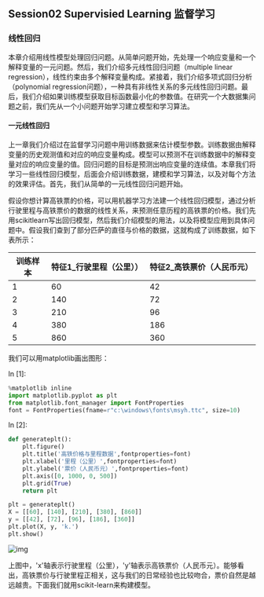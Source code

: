 ## Session02 Supervisied Learning 监督学习

### 线性回归

本章介绍用线性模型处理回归问题。从简单问题开始，先处理一个响应变量和一个解释变量的一元问题。然后，我们介绍多元线性回归问题（multiple linear regression），线性约束由多个解释变量构成。紧接着，我们介绍多项式回归分析（polynomial regression问题），一种具有非线性关系的多元线性回归问题。最后，我们介绍如果训练模型获取目标函数最小化的参数值。在研究一个大数据集问题之前，我们先从一个小问题开始学习建立模型和学习算法。

#### 一元线性回归

上一章我们介绍过在监督学习问题中用训练数据来估计模型参数。训练数据由解释变量的历史观测值和对应的响应变量构成。模型可以预测不在训练数据中的解释变量对应的响应变量的值。回归问题的目标是预测出响应变量的连续值。本章我们将学习一些线性回归模型，后面会介绍训练数据，建模和学习算法，以及对每个方法的效果评估。首先，我们从简单的一元线性回归问题开始。

假设你想计算高铁票的价格，可以用机器学习方法建一个线性回归模型，通过分析行驶里程与高铁票价的数据的线性关系，来预测任意历程的高铁票的价格。我们先用scikitlearn写出回归模型，然后我们介绍模型的用法，以及将模型应用到具体问题中。假设我们查到了部分匹萨的直径与价格的数据，这就构成了训练数据，如下表所示：

|训练样本|特征1\_行驶里程（公里））|特征2\_高铁票价（人民币元）|
|--|--|--|
|1|60|42|
|2|140|72|
|3|210|96|
|4|380|186|
|5|860|360|

我们可以用matplotlib画出图形：

In [1]:
```python
%matplotlib inline
import matplotlib.pyplot as plt
from matplotlib.font_manager import FontProperties
font = FontProperties(fname=r"c:\windows\fonts\msyh.ttc", size=10)
```

In [2]:
```python
def generateplt():
    plt.figure()
    plt.title('高铁价格与里程数据',fontproperties=font)
    plt.xlabel('里程（公里）',fontproperties=font)
    plt.ylabel('票价（人民币元）',fontproperties=font)
    plt.axis([0, 1000, 0, 500])
    plt.grid(True)
    return plt

plt = generateplt()
X = [[60], [140], [210], [380], [860]]
y = [[42], [72], [96], [186], [360]]
plt.plot(X, y, 'k.')
plt.show()
```

![img](https://github.com/lymanzhang/Machine-Learning-for-Design/blob/master/Session02_SupervisiedLearning/img_LinearRegression/%E9%AB%98%E9%93%81%E7%A5%A8%E4%BB%B7.png)

上图中，'x'轴表示行驶里程（公里），'y'轴表示高铁票价（人民币元）。能够看出，高铁票价与行驶里程正相关，这与我们的日常经验也比较吻合，票价自然是越远越贵。下面我们就用scikit-learn来构建模型。




